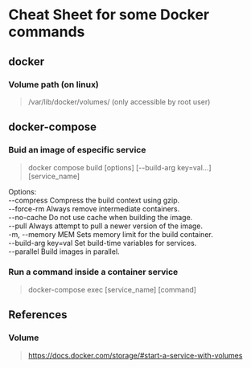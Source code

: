 # Cheat Sheet for some Docker commands

## docker

### Volume path (on linux)

> /var/lib/docker/volumes/ (only accessible by root user)

## docker-compose

### Buid an image of especific service

> docker compose build [options] [--build-arg key=val...] [service_name]

Options:  
    --compress              Compress the build context using gzip.  
    --force-rm              Always remove intermediate containers.  
    --no-cache              Do not use cache when building the image.  
    --pull                  Always attempt to pull a newer version of the image.  
    -m, --memory MEM        Sets memory limit for the build container.  
    --build-arg key=val     Set build-time variables for services.  
    --parallel              Build images in parallel.  

### Run a command inside a container service

> docker-compose exec [service_name] [command]

## References

### Volume

> https://docs.docker.com/storage/#start-a-service-with-volumes


